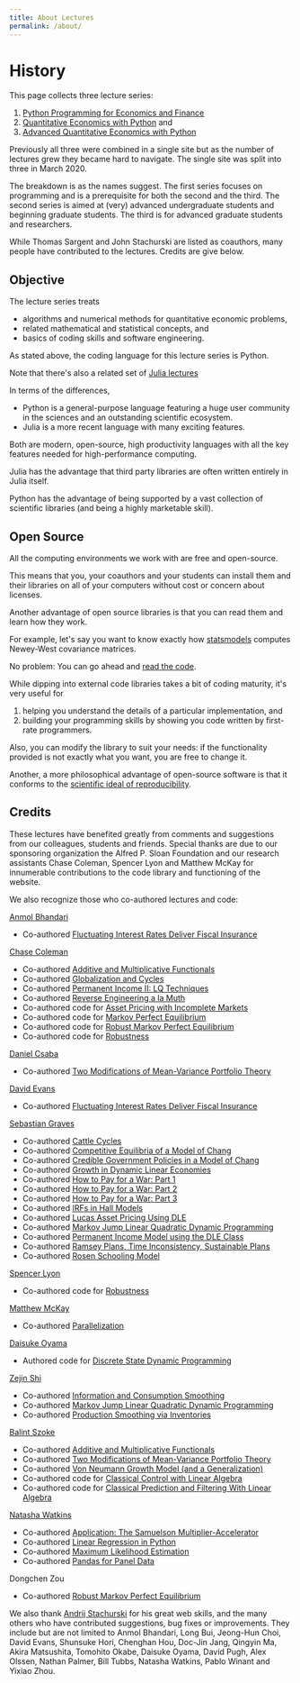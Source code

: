 ```yaml
---
title: About Lectures
permalink: /about/
---
```


# History

This page collects three lecture series:

1. [Python Programming for Economics and Finance](https://python-programming.quantecon.org/)
2. [Quantitative Economics with Python](https://python-intro.quantecon.org/) and
2. [Advanced Quantitative Economics with Python](https://python-advanced.quantecon.org/)

Previously all three were combined in a single site but as the number of
lectures grew they became hard to navigate. The single site was split into
three in March 2020.

The breakdown is as the names suggest.  The first series focuses on
programming and is a prerequisite for both the second and the third.  The
second series is aimed at (very) advanced undergraduate students and beginning
graduate students.  The third is for advanced graduate students and
researchers.

While Thomas Sargent and John Stachurski are listed as coauthors, many people
have contributed to the lectures.  Credits are give below.


## Objective

The lecture series treats

-   algorithms and numerical methods for quantitative economic problems,
-   related mathematical and statistical concepts, and
-   basics of coding skills and software engineering.

As stated above, the coding language for this lecture series is Python.

Note that there's also a related set of [Julia lectures](https://julia.quantecon.org>)

In terms of the differences,

-   Python is a general-purpose language featuring a huge user
    community in the sciences and an outstanding scientific ecosystem.
-   Julia is a more recent language with many exciting features.

Both are modern, open-source, high productivity languages with all the
key features needed for high-performance computing.

Julia has the advantage that third party libraries are often written
entirely in Julia itself.

Python has the advantage of being supported by a vast collection of
scientific libraries (and being a highly marketable skill).


## Open Source

All the computing environments we work with are free and open-source.

This means that you, your coauthors and your students can install them
and their libraries on all of your computers without cost or concern
about licenses.

Another advantage of open source libraries is that you can read them and
learn how they work.

For example, let's say you want to know exactly how
[statsmodels](https://github.com/statsmodels/statsmodels) computes
Newey-West covariance matrices.

No problem: You can go ahead and [read the
code](https://github.com/statsmodels/statsmodels/blob/master/statsmodels/stats/sandwich_covariance.py).

While dipping into external code libraries takes a bit of coding
maturity, it's very useful for

1.  helping you understand the details of a particular implementation,
    and
2.  building your programming skills by showing you code written by
    first-rate programmers.

Also, you can modify the library to suit your needs: if the
functionality provided is not exactly what you want, you are free to
change it.

Another, a more philosophical advantage of open-source software is that
it conforms to the [scientific ideal of
reproducibility](https://en.wikipedia.org/wiki/Scientific_method).


Credits
-------

These lectures have benefited greatly from comments and suggestions from
our colleagues, students and friends. Special thanks are due to our
sponsoring organization the Alfred P. Sloan Foundation and our research
assistants Chase Coleman, Spencer Lyon and Matthew McKay for innumerable
contributions to the code library and functioning of the website.

We also recognize those who co-authored lectures and code:

[Anmol Bhandari]( http://www.bhandarianmol.com/)
-	Co-authored [Fluctuating Interest Rates Deliver Fiscal Insurance]( https://python-advanced.quantecon.org/amss2.html)

[Chase Coleman](http://www.chasegcoleman.com/)
-	Co-authored [Additive and Multiplicative Functionals]( https://python-advanced.quantecon.org/additive_functionals.html) 
-	Co-authored [Globalization and Cycles]( https://python-advanced.quantecon.org/matsuyama.html) 
-	Co-authored [Permanent Income II: LQ Techniques]( https://python-intro.quantecon.org/perm_income_cons.html) 
-	Co-authored [Reverse Engineering a la Muth]( https://python-advanced.quantecon.org/muth_kalman.html) 
-	Co-authored code for [Asset Pricing with Incomplete Markets]( https://python-intro.quantecon.org/harrison_kreps.html) 
-	Co-authored code for [Markov Perfect Equilibrium](https://python-intro.quantecon.org/markov_perf.html) 
-	Co-authored code for [Robust Markov Perfect Equilibrium](https://python-advanced.quantecon.org/rob_markov_perf.html)
-	Co-authored code for [Robustness]( https://python-advanced.quantecon.org/robustness.html)

[Daniel Csaba]( http://danielcsaba.com/)
-	Co-authored [Two Modifications of Mean-Variance Portfolio Theory]( https://python-advanced.quantecon.org/black_litterman.html)

[David Evans]( http://econevans.com/)
-	Co-authored [Fluctuating Interest Rates Deliver Fiscal Insurance]( https://python-advanced.quantecon.org/amss2.html)

[Sebastian Graves]( https://www.sebgraves.com/)
-	Co-authored [Cattle Cycles]( https://python-advanced.quantecon.org/cattle_cycles.html) 
-	Co-authored [Competitive Equilibria of a Model of Chang]( https://python-advanced.quantecon.org/chang_ramsey.html) 
-	Co-authored [Credible Government Policies in a Model of Chang]( https://python-advanced.quantecon.org/chang_credible.html) 
-	Co-authored [Growth in Dynamic Linear Economies]( https://python-advanced.quantecon.org/growth_in_dles.html)  
-	Co-authored [How to Pay for a War: Part 1]( https://python-advanced.quantecon.org/tax_smoothing_1.html) 
-	Co-authored [How to Pay for a War: Part 2]( https://python-advanced.quantecon.org/tax_smoothing_2.html) 
-	Co-authored [How to Pay for a War: Part 3]( https://python-advanced.quantecon.org/tax_smoothing_3.html) 
-	Co-authored [IRFs in Hall Models]( https://python-advanced.quantecon.org/irfs_in_hall_model.html) 
-	Co-authored [Lucas Asset Pricing Using DLE]( https://python-advanced.quantecon.org/lucas_asset_pricing_dles.html)
-	Co-authored [Markov Jump Linear Quadratic Dynamic Programming]( https://python-advanced.quantecon.org/markov_jump_lq.html) 
-	Co-authored [Permanent Income Model using the DLE Class]( https://python-advanced.quantecon.org/permanent_income_dles.html)
-	Co-authored [Ramsey Plans, Time Inconsistency, Sustainable Plans]( https://python-advanced.quantecon.org/calvo.html)
-	Co-authored [Rosen Schooling Model]( https://python-advanced.quantecon.org/rosen_schooling_model.html) 

[Spencer Lyon]( http://spencerlyon.com/)
-	Co-authored code for [Robustness]( https://python-advanced.quantecon.org/robustness.html)

[Matthew McKay](https://github.com/mmcky)
-	Co-authored [Parallelization](https://python-programming.quantecon.org/parallelization.html) 

[Daisuke Oyama]( http://www.oyama.e.u-tokyo.ac.jp/)
-	Authored code for [Discrete State Dynamic Programming]( https://python-advanced.quantecon.org/discrete_dp.html) 

[Zejin Shi]( https://github.com/shizejin)
-	Co-authored [Information and Consumption Smoothing]( https://python-advanced.quantecon.org/cons_news.html) 
-	Co-authored [Markov Jump Linear Quadratic Dynamic Programming](https://python-advanced.quantecon.org/markov_jump_lq.html)
-	Co-authored [Production Smoothing via Inventories]( https://python-intro.quantecon.org/lq_inventories.html) 

[Balint Szoke]( https://www.balintszoke.com/)
-	Co-authored [Additive and Multiplicative Functionals]( https://python-advanced.quantecon.org/additive_functionals.html) 
-	Co-authored [Two Modifications of Mean-Variance Portfolio Theory]( https://python-advanced.quantecon.org/black_litterman.html) 
-	Co-authored [Von Neumann Growth Model (and a Generalization)]( https://python-advanced.quantecon.org/von_neumann_model.html) 
-	Co-authored code for [Classical Control with Linear Algebra]( https://python-advanced.quantecon.org/lu_tricks.html) 
-	Co-authored code for [Classical Prediction and Filtering With Linear Algebra](https://python-advanced.quantecon.org/classical_filtering.html)

[Natasha Watkins](https://github.com/natashawatkins)
-	Co-authored [Application: The Samuelson Multiplier-Accelerator]( https://python-intro.quantecon.org/samuelson.html) 
-	Co-authored [Linear Regression in Python]( https://python-intro.quantecon.org/ols.html)
-	Co-authored [Maximum Likelihood Estimation]( https://python-intro.quantecon.org/mle.html)
-	Co-authored [Pandas for Panel Data]( https://python-intro.quantecon.org/pandas_panel.html) 

Dongchen Zou
-	Co-authored [Robust Markov Perfect Equilibrium]( https://python-advanced.quantecon.org/rob_markov_perf.html)


We also thank [Andrij Stachurski](http://drdrij.com/) for his great web
skills, and the many others who have contributed suggestions, bug fixes
or improvements. They include but are not limited to Anmol Bhandari,
Long Bui, Jeong-Hun Choi, David Evans, Shunsuke Hori, Chenghan Hou,
Doc-Jin Jang, Qingyin Ma, Akira Matsushita, Tomohito Okabe, Daisuke
Oyama, David Pugh, Alex Olssen, Nathan Palmer, Bill Tubbs, Natasha
Watkins, Pablo Winant and Yixiao Zhou.

